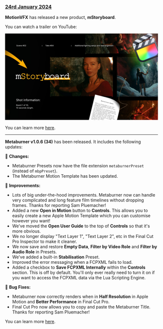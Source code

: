 ### [24rd January 2024](/news/20240124)

**MotionVFX** has released a new product, **mStoryboard**.

You can watch a trailer on YouTube:

[![](/static/mstoryboard.jpeg)](https://www.youtube.com/watch?v=PTb8itoX2aM)

You can learn more [here](https://www.motionvfx.com/store,mstoryboard,p4092.html).

---

**Metaburner v1.0.6 (34)** has been released. It includes the following updates:

🔨 **Changes:**
- Metaburner Presets now have the file extension `metaburnerPreset` (instead of `mbpPreset`).
- The Metaburner Motion Template has been updated.

🔨 **Improvements:**
- Lots of big under-the-hood improvements. Metaburner now can handle very complicated and long feature film timelines without dropping frames. Thanks for reporting Sam Pluemacher!
- Added a new **Open in Motion** button to **Controls**. This allows you to easily create a new Apple Motion Template which you can customise however you want!
- We've moved the **Open User Guide** to the top of **Controls** so that it's more obvious.
- We no longer display "Text Layer 1", "Text Layer 2", etc in the Final Cut Pro Inspector to make it cleaner.
- We now save and restore **Empty Data**, **Filter by Video Role** and **Filter by Audio Role** in Presets.
- We've added a built-in **Stabilisation** Preset.
- Improved the error messaging when a FCPXML fails to load.
- Added a checkbox to **Save FCPXML Internally** within the **Controls** section. This is off by default. You'll only ever really need to turn it on if you want to access the FCPXML data via the Lua Scripting Engine.

🐞 **Bug Fixes:**
- Metaburner now correctly renders when in **Half Resolution** in Apple Motion and **Better Performance** in Final Cut Pro.
- Final Cut Pro now allows you to copy and paste the Metaburner Title. Thanks for reporting Sam Pluemacher!

You can learn more [here](https://metaburner.fcp.cafe).